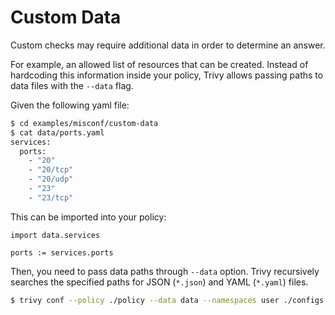 # Custom Data

Custom checks may require additional data in order to determine an answer.

For example, an allowed list of resources that can be created. 
Instead of hardcoding this information inside your policy, Trivy allows passing paths to data files with the `--data` flag.

Given the following yaml file:

```bash
$ cd examples/misconf/custom-data
$ cat data/ports.yaml                                                                                                                                                                      [~/src/github.com/aquasecurity/trivy/examples/misconf/custom-data]
services:
  ports:
    - "20"
    - "20/tcp"
    - "20/udp"
    - "23"
    - "23/tcp"
```

This can be imported into your policy:

```rego
import data.services

ports := services.ports
```

Then, you need to pass data paths through `--data` option.
Trivy recursively searches the specified paths for JSON (`*.json`) and YAML (`*.yaml`) files.

```bash
$ trivy conf --policy ./policy --data data --namespaces user ./configs
```